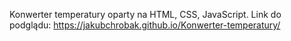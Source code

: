 Konwerter temperatury oparty na HTML, CSS, JavaScript. Link do podglądu: https://jakubchrobak.github.io/Konwerter-temperatury/
